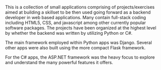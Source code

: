 This is a collection of small applications comprising of projects/exercises aimed at building a skillset to be then used going forward
as a backend developer in web based applications.  Many contain full-stack coding including HTML5, CSS, and javascript among other currently popular software packages.  The projects have been organized at the highest level by whether the backend was written by utilizing Python or C#.

The main framework employed within Python apps was Django.   Several other apps were also built using the more compact Flask framework.

For the C# apps, the ASP.NET framework was the heavy focus to explore and understand the many powerful features it offers.
